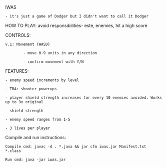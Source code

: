 IWAS


	- it's just a game of Dodger but I didn't want to call it Dodger

HOW TO PLAY: avoid responsibilities- este, enemies, hit a high score

CONTROLS:

	v.1: Movement (WASD)

			- move 0-9 units in any direction

			- confirm movement with Y/N

FEATURES:

	- enemy speed increments by level

	- TBA: shooter powerups

	- player shield strength increases for every 10 enemies avoided. Works up to 3x original 

	  shield strength

	- enemy speed ranges from 1-5

	- 3 lives per player

Compile and run instructions:
	
	Compile cmd: javac -d . *.java && jar cfm iwas.jar Manifest.txt *.class
	
	Run cmd: java -jar iwas.jar